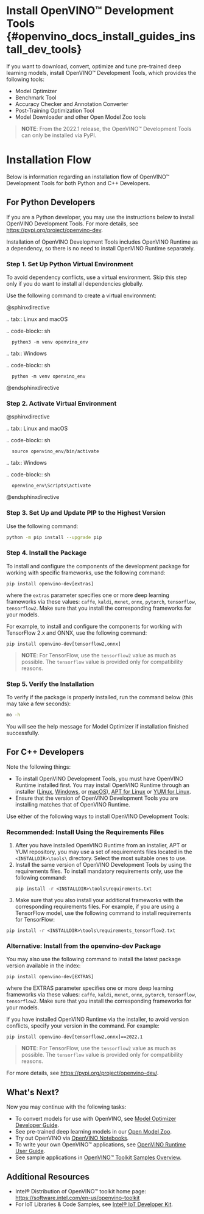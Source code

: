 # Install OpenVINO™ Development Tools {#openvino_docs_install_guides_install_dev_tools}

If you want to download, convert, optimize and tune pre-trained deep learning models, install OpenVINO™ Development Tools, which provides the following tools:

* Model Optimizer
* Benchmark Tool
* Accuracy Checker and Annotation Converter
* Post-Training Optimization Tool
* Model Downloader and other Open Model Zoo tools

> **NOTE**: From the 2022.1 release, the OpenVINO™ Development Tools can only be installed via PyPI. 

# Installation Flow

Below is information regarding an installation flow of OpenVINO™ Development Tools for both Python and C++ Developers.

## For Python Developers


If you are a Python developer, you may use the instructions below to install OpenVINO Development Tools. For more details, see <https://pypi.org/project/openvino-dev>.

Installation of OpenVINO Development Tools includes OpenVINO Runtime as a dependency, so there is no need to install OpenVINO Runtime separately.

### Step 1. Set Up Python Virtual Environment

To avoid dependency conflicts, use a virtual environment. Skip this step only if you do want to install all dependencies globally.

Use the following command to create a virtual environment:

@sphinxdirective

.. tab:: Linux and macOS

   .. code-block:: sh
   
      python3 -m venv openvino_env
   
.. tab:: Windows

   .. code-block:: sh
   
      python -m venv openvino_env
     
     
@endsphinxdirective

### Step 2. Activate Virtual Environment

@sphinxdirective

.. tab:: Linux and macOS

   .. code-block:: sh
   
      source openvino_env/bin/activate
   
.. tab:: Windows

   .. code-block:: sh
   
      openvino_env\Scripts\activate
     
     
@endsphinxdirective

### Step 3. Set Up and Update PIP to the Highest Version

Use the following command:
```sh
python -m pip install --upgrade pip
```

### Step 4. Install the Package

To install and configure the components of the development package for working with specific frameworks, use the following command:
```
pip install openvino-dev[extras]
```
where the `extras` parameter specifies one or more deep learning frameworks via these values: `caffe`, `kaldi`, `mxnet`, `onnx`, `pytorch`, `tensorflow`, `tensorflow2`. Make sure that you install the corresponding frameworks for your models.

For example, to install and configure the components for working with TensorFlow 2.x and ONNX, use the following command:
```
pip install openvino-dev[tensorflow2,onnx]
```

> **NOTE**: For TensorFlow, use the `tensorflow2` value as much as possible. The `tensorflow` value is provided only for compatibility reasons.

### Step 5. Verify the Installation

To verify if the package is properly installed, run the command below (this may take a few seconds):
```sh
mo -h
```
You will see the help message for Model Optimizer if installation finished successfully.

## For C++ Developers

Note the following things:

* To install OpenVINO Development Tools, you must have OpenVINO Runtime installed first. You may install OpenVINO Runtime through an installer ([Linux](installing-openvino-linux.md), [Windows](installing-openvino-windows.md), or [macOS](installing-openvino-macos.md)), [APT for Linux](installing-openvino-apt.md) or [YUM for Linux](installing-openvino-yum.md). 
* Ensure that the version of OpenVINO Development Tools you are installing matches that of OpenVINO Runtime. 

Use either of the following ways to install OpenVINO Development Tools:

### Recommended: Install Using the Requirements Files

1. After you have installed OpenVINO Runtime from an installer, APT or YUM repository, you may use a set of requirements files located in the `<INSTALLDIR>\tools\` directory. Select the most suitable ones to use.
2. Install the same version of OpenVINO Development Tools by using the requirements files. 
   To install mandatory requirements only, use the following command:
   ```
   pip install -r <INSTALLDIR>\tools\requirements.txt
   ```
3. Make sure that you also install your additional frameworks with the corresponding requirements files. For example, if you are using a TensorFlow model, use the following command to install requirements for TensorFlow:  
```
pip install -r <INSTALLDIR>\tools\requirements_tensorflow2.txt
```

### Alternative: Install from the openvino-dev Package

You may also use the following command to install the latest package version available in the index:
```
pip install openvino-dev[EXTRAS]
```
where the EXTRAS parameter specifies one or more deep learning frameworks via these values: `caffe`, `kaldi`, `mxnet`, `onnx`, `pytorch`, `tensorflow`, `tensorflow2`. Make sure that you install the corresponding frameworks for your models.

If you have installed OpenVINO Runtime via the installer, to avoid version conflicts, specify your version in the command. For example:
```
pip install openvino-dev[tensorflow2,onnx]==2022.1
```
    
> **NOTE**: For TensorFlow, use the `tensorflow2` value as much as possible. The `tensorflow` value is provided only for compatibility reasons.

For more details, see <https://pypi.org/project/openvino-dev/>.

## What's Next?

Now you may continue with the following tasks:

* To convert models for use with OpenVINO, see [Model Optimizer Developer Guide](../MO_DG/Deep_Learning_Model_Optimizer_DevGuide.md).
* See pre-trained deep learning models in our [Open Model Zoo](../model_zoo.md).
* Try out OpenVINO via [OpenVINO Notebooks](https://docs.openvino.ai/latest/notebooks/notebooks.html).
* To write your own OpenVINO™ applications, see [OpenVINO Runtime User Guide](../OV_Runtime_UG/openvino_intro.md).
* See sample applications in [OpenVINO™ Toolkit Samples Overview](../OV_Runtime_UG/Samples_Overview.md).

## Additional Resources

- Intel® Distribution of OpenVINO™ toolkit home page: <https://software.intel.com/en-us/openvino-toolkit>
- For IoT Libraries & Code Samples, see [Intel® IoT Developer Kit](https://github.com/intel-iot-devkit).